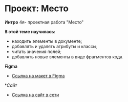 # Проект: Место

**Интро**
4я- проектная  работа "Место"

**В этой теме  научилась:**
 - находить элементы в документе;
 - добавлять и удалять атрибуты и классы;
 - читать значения полей;
 - добавлять новые элементы в виде фрагментов кода.

**Figma**

* [Ссылка на макет в Figma](https://www.figma.com/file/2cn9N9jSkmxD84oJik7xL7/JavaScript.-Sprint-4?node-id=0%3A1)

**Cайт*
* [Ссылка на сайт в сети](https://natalai2410.github.io/mesto)

